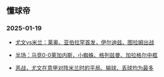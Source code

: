 ## 懂球帝 
### 2025-01-19

+ [尤文vs米兰：莱奥、亚伯拉罕首发，伊尔迪兹、图拉姆出战](https://n.dongqiudi.com/webapp/news.html%3FarticleId%3D4856873%26from%3Dtab_0)

+ [半场：马竞0-0莱加内斯，小蜘蛛、格列兹曼、加拉格尔中框](https://n.dongqiudi.com/webapp/news.html%3FarticleId%3D4857257%26from%3Dtab_0)

+ [恶战，尤文在意甲对阵米兰时的平局、输球、丢球均为最多](https://n.dongqiudi.com/webapp/news.html%3FarticleId%3D4857261%26from%3Dtab_0)

